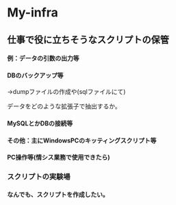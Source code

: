 # My-infra

## 仕事で役に立ちそうなスクリプトの保管

#### 例：データの引数の出力等

#### DBのバックアップ等
→dumpファイルの作成や(sqlファイルにて)

データをどのような拡張子で抽出するか。

####  MySQLとかDBの接続等

#### その他：主にWindowsPCのキッティングスクリプト等

#### PC操作等(情シス業務で使用できたら)

### スクリプトの実験場

#### なんでも、スクリプトを作成したい。

